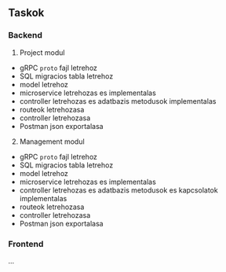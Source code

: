 
## Taskok
### Backend
1. Project modul
* gRPC `proto` fajl letrehoz
* SQL migracios tabla letrehoz
* model letrehoz
* microservice letrehozas es implementalas
* controller letrehozas es adatbazis metodusok implementalas 
* routeok letrehozasa
* controller letrehozasa
* Postman json exportalasa 
2. Management modul 
* gRPC `proto` fajl letrehoz
* SQL migracios tabla letrehoz
* model letrehoz
* microservice letrehozas es implementalas
* controller letrehozas es adatbazis metodusok es kapcsolatok implementalas 
* routeok letrehozasa
* controller letrehozasa
* Postman json exportalasa 

### Frontend
...